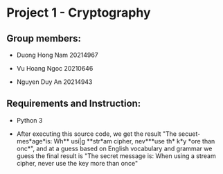 # Project 1 - Cryptography

## Group members:

- Duong Hong Nam 20214967

- Vu Hoang Ngoc 20210646

- Nguyen Duy An 20214943

## Requirements and Instruction:

- Python 3

- After executing this source code, we get the result "The secuet-mes\*age\*is: Wh\*\* usi|g \*\*str\*am cipher, nev\*\*\*use th\* k\*y \*ore than onc\*", and at a guess based on English vocabulary and grammar we guess the final result is "The secret message is: When using a stream cipher, never use the key more than once"
